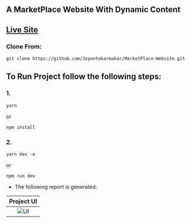 ## A MarketPlace Website With Dynamic Content
## [Live Site](https://nft-dynamic-marketplace.netlify.app/)

### **Clone From**:
```
git clone https://github.com/Joyontokarmakar/MarketPlace-Website.git
```
## To Run Project follow the following steps:
### 1.
```
yarn
```
or
```
npm install
```
### 2. 
```
yarn dev -o
```
or
```
npm run dev
```

- The following report is generated:

|                   Project UI                     |
| :----------------------------------------------: |
| ![UI](https://user-images.githubusercontent.com/41202398/210837973-38711fa3-ac68-4829-9d29-dd29e33fdc41.png)|
